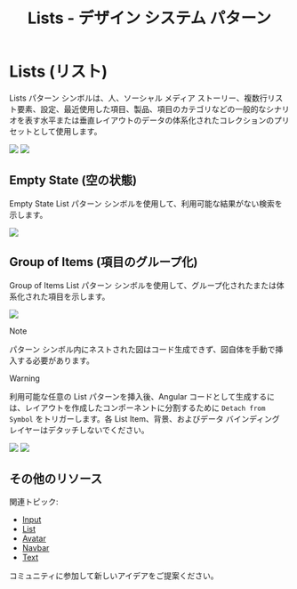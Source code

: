 ﻿---
title: Lists - デザイン システム パターン
_description: Lists パターン シンボルは、水平および垂直レイアウトで 1 つまたは複数のレベルの情報の一般的なコレクションを体系化するためにリストを使用するさまざまなシナリオを表します。
_keywords: デザイン システム, デザイン システム UX, UI キット, Sketch, Ignite UI for Angular, Sketch to Angular, Angular, Angular デザイン システム, Sketch から コードをエクスポート, Angular 用のデザイン キット, Sketch HTML, Sketch to HTML, Sketch UI キット
_language: ja
---

# Lists (リスト)

Lists パターン シンボルは、人、ソーシャル メディア ストーリー、複数行リスト要素、設定、最近使用した項目、製品、項目のカテゴリなどの一般的なシナリオを表す水平または垂直レイアウトのデータの体系化されたコレクションのプリセットとして使用します。

<img class="responsive-img" src="../images/lists_people.png" srcset="../images/lists_people@2x.png 2x" />
<img class="responsive-img" src="../images/lists_settings.png" srcset="../images/lists_settings@2x.png 2x" />

## Empty State (空の状態)

Empty State List パターン シンボルを使用して、利用可能な結果がない検索を示します。

<img class="responsive-img" src="../images/list_search_cannotfind.png" srcset="../images/list_search_cannotfind@2x.png 2x" />



## Group of Items (項目のグループ化)

Group of Items List パターン シンボルを使用して、グループ化されたまたは体系化された項目を示します。

<img class="responsive-img" src="../images/list_with_avatars.png" srcset="../images/list_with_avatars@2x.png 2x" />

> [!Note]
> パターン シンボル内にネストされた図はコード生成できず、図自体を手動で挿入する必要があります。

> [!WARNING]
> 利用可能な任意の List パターンを挿入後、Angular コードとして生成するには、レイアウトを作成したコンポーネントに分割するために `Detach from Symbol` をトリガーします。各 List Item、背景、およびデータ バインディング レイヤーはデタッチしないでください。

<img class="responsive-img" src="../images/lists_detach.png" />

<img class="responsive-img" src="../images/list_with_avatars_detach.png" />

## その他のリソース

関連トピック:

- [Input](../components/input.md)
- [List](../components/list.md)
- [Avatar](../components/avatar.md)
- [Navbar](../components/navbar.md)
- [Text](../components/text.md)
  <div class="divider--half"></div>

コミュニティに参加して新しいアイデアをご提案ください。


